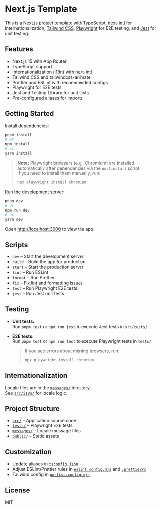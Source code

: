 # Next.js Template

This is a [Next.js](https://nextjs.org/) project template with TypeScript, [next-intl](https://github.com/amannn/next-intl) for internationalization, [Tailwind CSS](https://tailwindcss.com/), [Playwright](https://playwright.dev/) for E2E testing, and [Jest](https://jestjs.io/) for unit testing.

## Features

- Next.js 15 with App Router
- TypeScript support
- Internationalization (i18n) with next-intl
- Tailwind CSS and tailwindcss-animate
- Prettier and ESLint with recommended configs
- Playwright for E2E tests
- Jest and Testing Library for unit tests
- Pre-configured aliases for imports

## Getting Started

Install dependencies:

```sh
pnpm install
# or
npm install
# or
yarn install
```

> **Note:** Playwright browsers (e.g., Chromium) are installed automatically after dependencies via the `postinstall` script.  
> If you need to install them manually, run:
>
> ```sh
> npx playwright install chromium
> ```

Run the development server:

```sh
pnpm dev
# or
npm run dev
# or
yarn dev
```

Open [http://localhost:3000](http://localhost:3000) to view the app.

## Scripts

- `dev` – Start the development server
- `build` – Build the app for production
- `start` – Start the production server
- `lint` – Run ESLint
- `format` – Run Prettier
- `fix` – Fix lint and formatting issues
- `test` – Run Playwright E2E tests
- `jest` – Run Jest unit tests

## Testing

- **Unit tests:**  
  Run `pnpm jest` or `npm run jest` to execute Jest tests in `src/tests/`.
- **E2E tests:**  
  Run `pnpm test` or `npm run test` to execute Playwright tests in `tests/`.

  > If you see errors about missing browsers, run:
  >
  > ```sh
  > npx playwright install chromium
  > ```

## Internationalization

Locale files are in the [`messages/`](messages/) directory.  
See [`src/i18n/`](src/i18n/) for locale logic.

## Project Structure

- [`src/`](src/) – Application source code
- [`tests/`](tests/) – Playwright E2E tests
- [`messages/`](messages/) – Locale message files
- [`public/`](public/) – Static assets

## Customization

- Update aliases in [`tsconfig.json`](tsconfig.json)
- Adjust ESLint/Prettier rules in [`eslint.config.mjs`](eslint.config.mjs) and [`.prettierrc`](.prettierrc)
- Tailwind config in [`postcss.config.mjs`](postcss.config.mjs)

## License

MIT
